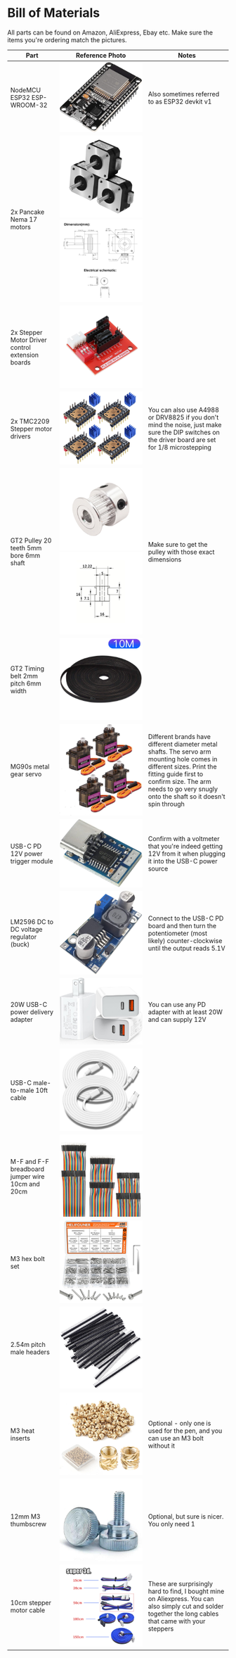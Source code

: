 # Bill of Materials
All parts can be found on Amazon, AliExpress, Ebay etc. Make sure the items you're ordering match the pictures. 

| Part| Reference Photo | Notes |
|---|---|---|
|NodeMCU ESP32 ESP-WROOM-32|![esp32](/images/bom/esp32.jpg)| Also sometimes referred to as ESP32 devkit v1
| 2x Pancake Nema 17 motors |![nema17](/images/bom/nema17.jpg) ![nema17-dims](/images/bom/nema17-dims.jpg) |
| 2x Stepper Motor Driver control extension boards |![driverboard](/images/bom/driverboard.jpg) | 
| 2x TMC2209 Stepper motor drivers |![drivers](/images/bom/tmc2209.jpg) | You can also use A4988 or DRV8825 if you don't mind the noise, just make sure the DIP switches on the driver board are set for 1/8 microstepping
| GT2 Pulley 20 teeth 5mm bore 6mm shaft | ![pulley](/images/bom/pulley.jpg) ![pulley-dims](/images/bom/pulley_dims.jpg) | Make sure to get the pulley with those exact dimensions 
| GT2 Timing belt 2mm pitch 6mm width | ![belt](/images/bom/belt.jpg) |
| MG90s metal gear servo | ![servo](/images/bom/mg90s.jpg) | Different brands have different diameter metal shafts. The servo arm mounting hole comes in different sizes. Print the fitting guide first to confirm size. The arm needs to go very snugly onto the shaft so it doesn't spin through
| USB-C PD 12V power trigger module | ![display](/images/bom/pd.jpg) | Confirm with a voltmeter that you're indeed getting 12V from it when plugging it into the USB-C power source
| LM2596 DC to DC voltage regulator (buck) | ![buck](/images/bom/buck.jpg) | Connect to the USB-C PD board and then turn the potentiometer (most likely) counter-clockwise until the output reads 5.1V
| 20W USB-C power delivery adapter | ![power](/images/bom/power.jpg) | You can use any PD adapter with at least 20W and can supply 12V
| USB-C male-to-male 10ft cable | ![cable](/images/bom/cable.jpg) |
| M-F and F-F breadboard jumper wire 10cm and 20cm | ![wire](/images/bom/wire.jpg) |
| M3 hex bolt set | ![m3](/images/bom/m3.jpg) |
| 2.54m pitch male headers | ![headers](/images/bom/header.jpg) |
| M3 heat inserts | ![inserts](/images/bom/inserts.jpg) | Optional - only one is used for the pen, and you can use an M3 bolt without it
| 12mm M3 thumbscrew | ![thumbscrews](/images/bom/thumbscrews.jpg) | Optional, but sure is nicer. You only need 1
| 10cm stepper motor cable | ![steppercable](/images/bom/steppercable.webp) | These are surprisingly hard to find, I bought mine on Aliexpress. You can also simply cut and solder together the long cables that came with your steppers